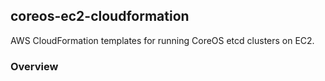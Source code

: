 ## coreos-ec2-cloudformation
AWS CloudFormation templates for running CoreOS etcd clusters on EC2.
 
### Overview

